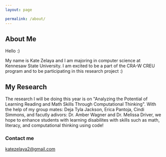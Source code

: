 ```yaml
---
layout: page

permalink: /about/
---
```

## About Me
Hello :)

My name is Kate Zelaya and I am majoring in computer science at Kennesaw State University. I am excited to be a part of the
CRA-W CREU program and to be participating in this research project :)

## My Research

The research I will be doing this year is on "Analyzing the Potential of Learning Reading and Math Skills Through Computational
Thinking". With the help of my group mates: Deja Tyla Jackson, Erica Pantoja, Cindi Simmons, and facutly adivors: Dr. Amber Wagner and
Dr. Melissa Driver, we hope to enhance students with learning disabilites with skills such as math, literacy, and computational thinking
using code! 

### Contact me

[katezelaya2@gmail.com](mailto:katezelaya2@gmail.com)
